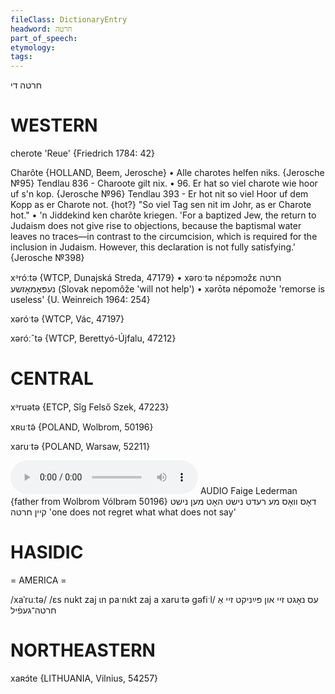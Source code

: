 ```yaml
---
fileClass: DictionaryEntry
headword: חרטה
part_of_speech: 
etymology: 
tags: 
---
```

חרטה
די

WESTERN
========

cherote 'Reue' {Friedrich 1784: 42}

Charôte {HOLLAND, Beem, Jerosche}
	•	Alle charotes helfen niks. {Jerosche №95}
Tendlau 836 - Charoote gilt nix.
	•	96. Er hat so viel charote wie hoor uf s'n kop. {Jerosche №96}
Tendlau 393 - Er hot nit so viel Hoor uf dem Kopp as er Charote not. {hot?}  "So viel Tag sen nit im Johr, as er Charote hot."
	•	'n Jiddekind ken charôte kriegen. 'For a baptized Jew, the return to Judaism does not give rise to objections, because the baptismal water leaves no traces—in contrast to the circumcision, which is required for the inclusion in Judaism. However, this declaration is not fully satisfying.' {Jerosche №398}

xᵊróːtə {WTCP, Dunajská Streda, 47179}
	•	xəroˑtə nɛ́pɔmɔžɛ חרטה נעפּאָמאָזשע (Slovak nepomôže 'will not help')
	•	xərōtə népomože 'remorse is useless' {U. Weinreich 1964: 254}

xəróˑtə {WTCP, Vác, 47197}

xəróːˆtə {WTCP, Berettyó-Újfalu, 47212}

CENTRAL
========

xᵊruətə {ETCP, Sîg Felső Szek, 47223}

xʀuˑtə̃ {POLAND, Wolbrom, 50196}

xaruˑtə {POLAND, Warsaw, 52211}

<audio controls src="https://ia801504.us.archive.org/3/items/Faige-Lederman-YiddishDialectDictionary/dos%20vos%20me%20redt%20nisht%20hot%20men%20nisht%20keyn%20kharote%20-%20Faige%20Lederman%202018_05_29.mp3"></audio>
AUDIO Faige Lederman {father from Wolbrom Vólbrǝm 50196}
דאָס וואָס מע רעדט נישט האָט מען נישט קיין חרטה 'one does not regret what what does not say'

HASIDIC
=======
= AMERICA = 

/xaˈruːtə/
/ɛs nukt zaj ɩn paˑnɩkt zaj a xaruˑtə gəfiˑl/ עס נאָגט זיי און פּײַניקט זיי אַ חרטה־געפֿיל

NORTHEASTERN
==============

xaʀɔ́te {LITHUANIA, Vilnius, 54257}